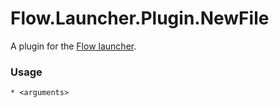 Flow.Launcher.Plugin.NewFile
==================

A plugin for the [Flow launcher](https://github.com/Flow-Launcher/Flow.Launcher).

### Usage

    * <arguments>